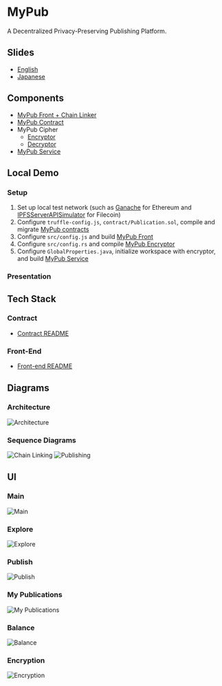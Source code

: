 # MyPub

A Decentralized Privacy-Preserving Publishing Platform.

## Slides

* [English](https://github.com/yepengding/MyPub/blob/main/doc/talk/MyPub-en.pdf)
* [Japanese](https://github.com/yepengding/MyPub/blob/main/doc/talk/MyPub-jp.pdf)

## Components

* [MyPub Front + Chain Linker](https://github.com/yepengding/MyPub/tree/main/ui)
* [MyPub Contract](https://github.com/yepengding/MyPub/tree/main/contracts)
* MyPub Cipher
    - [Encryptor](https://github.com/yepengding/MyPubEncryptor)
    - [Decryptor](https://github.com/yepengding/MyPubDecryptor)
* [MyPub Service](https://github.com/yepengding/MyPubService)

## Local Demo

### Setup

1. Set up local test network (such as [Ganache](https://www.trufflesuite.com/ganache) for Ethereum
   and [IPFSServerAPISimulator](https://github.com/yepengding/IPFSServerAPISimulator) for Filecoin)
2. Configure `truffle-config.js`, `contract/Publication.sol`, compile and
   migrate [MyPub contracts](https://github.com/yepengding/MyPub/tree/main/contracts)
3. Configure `src/config.js` and build [MyPub Front](https://github.com/yepengding/MyPub/tree/main/ui)
4. Configure `src/config.rs` and compile [MyPub Encryptor](https://github.com/yepengding/MyPubEncryptor)
5. Configure `GlobalProperties.java`, initialize workspace with encryptor, and
   build [MyPub Service](https://github.com/yepengding/MyPubService)

### Presentation

## Tech Stack

### Contract

- [Contract README](https://github.com/yepengding/MyPub/tree/main/contracts#tech-stack)

### Front-End

- [Front-end README](https://github.com/yepengding/MyPub/tree/main/ui#tech-stack)

## Diagrams

### Architecture

![Architecture](./doc/Architecture.png)

### Sequence Diagrams

![Chain Linking](./doc/ChainLinking.png)
![Publishing](./doc/Publishing.png)

## UI

### Main

![Main](./doc/ui/main.png)

### Explore

![Explore](./doc/ui/explore.png)

### Publish

![Publish](./doc/ui/publish.png)

### My Publications

![My Publications](./doc/ui/my_publications.png)

### Balance

![Balance](./doc/ui/balance.png)

### Encryption

![Encryption](./doc/ui/encryption.png)
